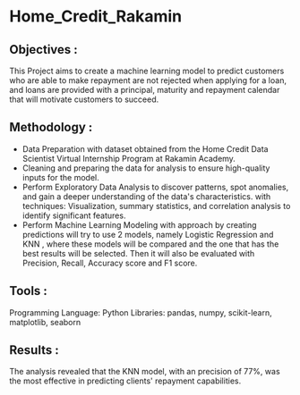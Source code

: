 # Home_Credit_Rakamin

## Objectives :  ## 
This Project aims to create a machine learning model to predict customers who are able to make repayment are not rejected when applying for a loan, and loans are provided with a principal, maturity and repayment calendar that will motivate customers to succeed.

## Methodology :  ##
- Data Preparation with dataset obtained from the Home Credit Data Scientist Virtual Internship Program at Rakamin Academy.
- Cleaning and preparing the data for analysis to ensure high-quality inputs for the model.
- Perform Exploratory Data Analysis to discover patterns, spot anomalies, and gain a deeper understanding of the data's characteristics. with techniques: Visualization, summary statistics, and correlation analysis to identify significant features.
- Perform Machine Learning Modeling with approach by creating predictions will try to use 2 models, namely Logistic Regression and KNN , where these models will be compared and the one that has the best results will be selected. Then it will also be evaluated with Precision, Recall, Accuracy score and F1 score. 

## Tools :  ##
Programming Language: Python
Libraries: pandas, numpy, scikit-learn, matplotlib, seaborn

## Results :  ##
The analysis revealed that the KNN model, with an precision of 77%, was the most effective in predicting clients' repayment capabilities. 
